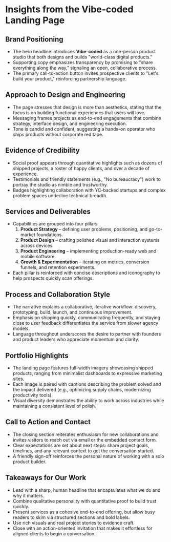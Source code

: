 # Insights from the Vibe-coded Landing Page

## Brand Positioning
- The hero headline introduces **Vibe-coded** as a one-person product studio that both designs and builds "world-class digital products."
- Supporting copy emphasizes transparency by promising to "share everything along the way," signaling an open, collaborative process.
- The primary call-to-action button invites prospective clients to "Let's build your product," reinforcing partnership language.

## Approach to Design and Engineering
- The page stresses that design is more than aesthetics, stating that the focus is on building functional experiences that users will love.
- Messaging frames projects as end-to-end engagements that combine strategy, interface design, and engineering execution.
- Tone is candid and confident, suggesting a hands-on operator who ships products without corporate red tape.

## Evidence of Credibility
- Social proof appears through quantitative highlights such as dozens of shipped projects, a roster of happy clients, and over a decade of experience.
- Testimonials and friendly statements (e.g., "No bureaucracy") work to portray the studio as nimble and trustworthy.
- Badges highlighting collaboration with YC-backed startups and complex problem spaces underline technical breadth.

## Services and Deliverables
- Capabilities are grouped into four pillars:
  1. **Product Strategy** – defining user problems, positioning, and go-to-market foundations.
  2. **Product Design** – crafting polished visual and interaction systems across devices.
  3. **Product Engineering** – implementing production-ready web and mobile software.
  4. **Growth & Experimentation** – iterating on metrics, conversion funnels, and retention experiments.
- Each pillar is reinforced with concise descriptions and iconography to help prospects quickly scan offerings.

## Process and Collaboration Style
- The narrative explains a collaborative, iterative workflow: discovery, prototyping, build, launch, and continuous improvement.
- Emphasis on shipping quickly, communicating frequently, and staying close to user feedback differentiates the service from slower agency models.
- Language throughout underscores the desire to partner with founders and product leaders who appreciate momentum and clarity.

## Portfolio Highlights
- The landing page features full-width imagery showcasing shipped products, ranging from minimalist dashboards to expressive marketing sites.
- Each image is paired with captions describing the problem solved and the impact delivered (e.g., optimizing supply chains, modernizing productivity tools).
- Visual diversity demonstrates the ability to work across industries while maintaining a consistent level of polish.

## Call to Action and Contact
- The closing section reiterates enthusiasm for new collaborations and invites visitors to reach out via email or the embedded contact form.
- Clear expectations are set about next steps: share project goals, timelines, and any relevant context to get the conversation started.
- A friendly sign-off reinforces the personal nature of working with a solo product builder.

## Takeaways for Our Work
- Lead with a sharp, human headline that encapsulates what we do and why it matters.
- Combine qualitative personality with quantitative proof to build trust quickly.
- Present services as a cohesive end-to-end offering, but allow busy readers to skim via structured sections and bold labels.
- Use rich visuals and real project stories to evidence craft.
- Close with an action-oriented invitation that makes it effortless for aligned clients to begin a conversation.

